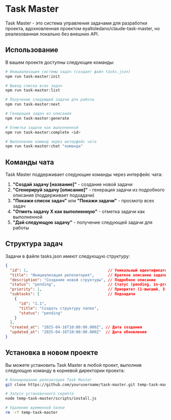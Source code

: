 # Task Master

Task Master - это система управления задачами для разработки проекта, вдохновленная проектом eyaltoledano/claude-task-master, но реализованная локально без внешних API.

## Использование

В вашем проекте доступны следующие команды:

```bash
# Инициализация системы задач (создает файл tasks.json)
npm run task-master:init

# Вывод списка всех задач
npm run task-master:list

# Получение следующей задачи для работы
npm run task-master:next

# Генерация задач из описания
npm run task-master:generate

# Отметка задачи как выполненной
npm run task-master:complete <id>

# Выполнение команд через интерфейс чата
npm run task-master:chat "команда"
```

## Команды чата

Task Master поддерживает следующие команды через интерфейс чата:

1. **"Создай задачу [название]"** - создание новой задачи
2. **"Сгенерируй задачу [описание]"** - генерация задачи из подробного описания (поддерживает подзадачи)
3. **"Покажи список задач"** или **"Покажи задачи"** - просмотр всех задач
4. **"Отметь задачу X как выполненную"** - отметка задачи как выполненной
5. **"Дай следующую задачу"** - получение следующей задачи для работы

## Структура задач

Задачи в файле tasks.json имеют следующую структуру:

```json
{
  "id": 1,                                   // Уникальный идентификатор задачи
  "title": "Инициализация репозитория",      // Краткое описание задачи
  "description": "Создание новой структуры", // Подробное описание
  "status": "pending",                       // Статус (pending, in-progress, done, deferred)
  "priority": 1,                             // Приоритет (1-высший, 3-низший)
  "subtasks": [                              // Подзадачи
    {
      "id": "1.1",
      "title": "Создать структуру папок",
      "status": "pending"
    }
  ],
  "created_at": "2025-04-16T10:00:00.000Z", // Дата создания
  "updated_at": "2025-04-16T10:00:00.000Z"  // Дата обновления
}
```

## Установка в новом проекте

Вы можете установить Task Master в любой проект, выполнив следующую команду в корневой директории проекта:

```bash
# Клонирование репозитория Task Master
git clone https://github.com/yourusername/task-master.git temp-task-master

# Запуск установочного скрипта
node temp-task-master/scripts/install.js

# Удаление временной папки
rm -rf temp-task-master
```
